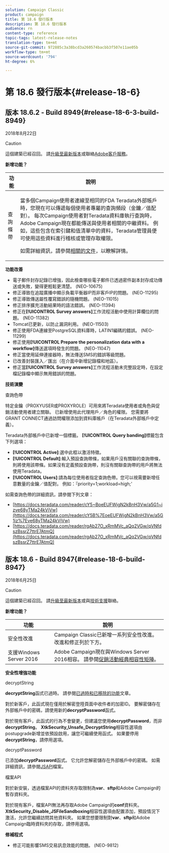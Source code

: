 ```yaml
---
solution: Campaign Classic
product: campaign
title: 第 18.6 發行版本
description: 第 18.6 發行版本
audience: rn
content-type: reference
topic-tags: latest-release-notes
translation-type: tm+mt
source-git-commit: 972885c3a38bcd3a260574bacbb3f507e11ae05b
workflow-type: tm+mt
source-wordcount: '794'
ht-degree: 6%

---
```



# 第 18.6 發行版本{#release-18-6}

## 版本 18.6.2 - Build 8949{#release-18-6-3-build-8949}

2018年8月22日

>[!CAUTION]
>
>這個建築已經召回。 請[升級至最新版本](../../production/using/build-upgrade.md)或聯絡[Adobe客戶服務](https://helpx.adobe.com/enterprise/admin-guide.html/enterprise/using/support-for-experience-cloud.ug.html)。

**新增功能？**

<table> 
 <thead> 
  <tr> 
   <th> 功能<br /> </th> 
   <th> 說明<br /> </th> 
  </tr> 
 </thead> 
 <tbody> 
  <tr> 
   <td> 查詢條帶<br /> </td> 
   <td> <p>當多個Campaign使用者連線至相同的FDA Teradata外部帳戶時，您現在可以傳遞每個使用者專屬的查詢頻段（金鑰／值配對）。 每次Campaign使用者對Teradata資料庫執行查詢時，Adobe Campaign現在都能傳送與使用者相關的中繼資料。 例如，這些包含在索引鍵和值清單中的資料，Teradata管理員便可使用這些資料進行稽核或管理存取權限。</p><p>如需詳細資訊，請參閱<a href="../../installation/using/external-accounts.md">相關的文件</a>，以瞭解詳情。</p> </td>
  </tr> 
 </tbody> 
</table>

**功能改善**

* 電子郵件封存記錄已增強，因此檢查哪些電子郵件已透過密件副本封存成功傳送或失敗，變得更輕鬆更清楚。 (NEO-10675)
* 修正導致在追蹤廣播中顯示負載平衡器IP而非客戶IP的問題。 (NEO-11295)
* 修正導致傳送屬性覆寫錯誤的隨機問題。 (NEO-11015)
* 修正排序擴充活動結果時的語法錯誤。 (NEO-11394)
* 修正在&#x200B;**[!UICONTROL Survey answers]**&#x200B;工作流程活動中使用計算欄位的問題。 (NEO-11382)
* Tomcat已更新，以防止漏洞利用。 (NEO-11503)
* 修正使用FDA連線至PostgreSQL資料庫時，LATIN1編碼的錯誤。 (NEO-11299)
* 修正使用&#x200B;**[!UICONTROL Prepare the personalization data with a workflow]**&#x200B;傳送選項時發生的問題。 (NEO-11047)
* 修正當使用延伸連接器時，無法傳送SMS的錯誤等級問題。
* 已改善封裝匯入／匯出（在介面中新增記錄檔和地區）。
* 修正當&#x200B;**[!UICONTROL Survey answers]**&#x200B;工作流程活動未完整設定時，在設定檔記錄檔中顯示無用錯誤的問題。

**技術演變**

查詢色帶

特定金鑰（PROXYUSER或PROXYROLE）可用來將Teradata使用者或角色與促銷活動使用者建立關聯。 已新增使用此代理用戶／角色的權限。 您需要將GRANT CONNECT通過訪問權限添加到資料庫帳戶（在Teradata外部帳戶中定義）。

Teradata外部帳戶中已新增一個標籤。 **[!UICONTROL Query banding]**&#x200B;標籤包含下列選項：

* **[!UICONTROL Active]**:選中此框以激活特徵。
* **[!UICONTROL Default]**:輸入預設查詢帶條，如果用戶沒有關聯的查詢帶條，則將使用該帶條。如果沒有定義預設查詢帶，則沒有關聯查詢帶的用戶將無法使用Teradata。
* **[!UICONTROL Users]**:請為每位使用者指定查詢色帶。您可以視需要新增任意數量的金鑰／值配對。 例如：『priority=1;workload=high;&#39;

如需查詢色帶的詳細資訊，請參閱下列文章：

* [https://docs.teradata.com/reader/cY5~BoeEUFWjgN2kBnH3Vw/a5G1~izve68yTMa24kVjVw](https://docs.teradata.com/reader/cY5B%7EoeEUFWjgN2kBnH3Vw/a5G1iz%7Eve68yTMa24kVjVw)
* [https://docs.teradata.com/reader/rgAb27O_xRmMVc_aQq2VGw/qVNfdszBssrZ7ttrE7AtmQ](https://docs.teradata.com/reader/rgAb27O_xRmMVc_aQq2VGw/qVNfdszBssrZ7ttrE7AtmQ)

## 版本 18.6 - Build 8947{#release-18-6-build-8947}

2018年6月25日

>[!CAUTION]
>
>這個建築已經召回。 請[升級至最新版本](../../production/using/build-upgrade.md)或與[技術支援](https://helpx.adobe.com/enterprise/admin-guide.html/enterprise/using/support-for-experience-cloud.ug.html)聯絡。

**新增功能？**

<table> 
 <thead> 
  <tr> 
   <th> 功能<br /> </th> 
   <th> 說明<br /> </th> 
  </tr> 
 </thead> 
 <tbody> 
  <tr> 
   <td> 安全性改進<br /> </td> 
   <td> Campaign Classic已新增一系列安全性改進。 改進和修正列於下方。<br /> </td> 
  </tr> 
  <tr> 
   <td> 支援Windows Server 2016<br /> </td> 
   <td> Adobe Campaign現在與Windows Server 2016相容。 請參閱<a href="https://helpx.adobe.com/campaign/kb/compatibility-matrix.html">促銷活動經典相容性矩陣</a>。<br /> </td> 
  </tr> 
 </tbody> 
</table>

**安全性增強功能**

decryptString

**decryptString**&#x200B;函式已過時。 請參閱[已過時和已移除的功能](https://helpx.adobe.com/tw/campaign/kb/deprecated-and-removed-features.html)文章。

對於新客戶，此函式現在僅用於解密登陸頁面中收件者的加密ID。 要解密儲存在外部帳戶中的密碼，請使用新的&#x200B;**decryptPassword**&#x200B;函式。

對於現有客戶，此函式的行為不會變更，但建議您使用&#x200B;**decryptPassword**，而非&#x200B;**decryptString**。 **XtkSecurity_Unsafe_DecryptString**&#x200B;相容性選項由postupgrade新增並依預設啟用，讓您可繼續使用函式。 如果要停用&#x200B;**decryptString**，請停用選項。

decryptPassword

已添加&#x200B;**decryptPassword**&#x200B;函式。 它允許您解密儲存在外部帳戶中的密碼。 如需詳細資訊，請參閱[JSAPI](https://helpx.adobe.com/tw/campaign/kb/compatibility-matrix.html)檔案。

檔案API

對於新安裝，透過檔案API的資料夾存取限制為&#x200B;**var**、**sftp**&#x200B;和Adobe Campaign的暫存資料夾。

對於現有客戶，檔案API無法再存取Adobe Campaign的&#x200B;**conf**&#x200B;資料夾。 **XtkSecurity_Disable_JSFileSandboxing**&#x200B;相容性選項由配置添加，預設情況下激活，允許您繼續訪問其他資料夾。 如果您想要限制對&#x200B;**var**、**sftp**&#x200B;和Adobe Campaign臨時資料夾的存取，請停用選項。

**修補程式**

* 修正可能影響SMS交易訊息效能的問題。 (NEO-9812)
